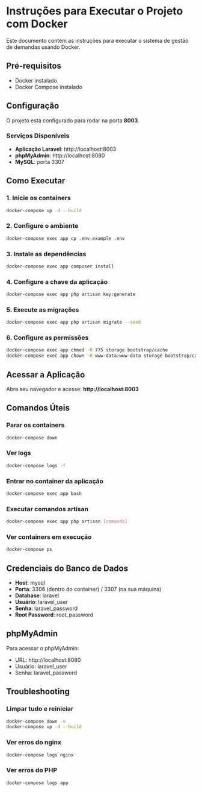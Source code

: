 # Instruções para Executar o Projeto com Docker

Este documento contém as instruções para executar o sistema de gestão de demandas usando Docker.

## Pré-requisitos

- Docker instalado
- Docker Compose instalado

## Configuração

O projeto está configurado para rodar na porta **8003**.

### Serviços Disponíveis

- **Aplicação Laravel**: http://localhost:8003
- **phpMyAdmin**: http://localhost:8080
- **MySQL**: porta 3307

## Como Executar

### 1. Inicie os containers

```bash
docker-compose up -d --build
```

### 2. Configure o ambiente

```bash
docker-compose exec app cp .env.example .env
```

### 3. Instale as dependências

```bash
docker-compose exec app composer install
```

### 4. Configure a chave da aplicação

```bash
docker-compose exec app php artisan key:generate
```

### 5. Execute as migrações

```bash
docker-compose exec app php artisan migrate --seed
```

### 6. Configure as permissões

```bash
docker-compose exec app chmod -R 775 storage bootstrap/cache
docker-compose exec app chown -R www-data:www-data storage bootstrap/cache
```

## Acessar a Aplicação

Abra seu navegador e acesse: **http://localhost:8003**

## Comandos Úteis

### Parar os containers

```bash
docker-compose down
```

### Ver logs

```bash
docker-compose logs -f
```

### Entrar no container da aplicação

```bash
docker-compose exec app bash
```

### Executar comandos artisan

```bash
docker-compose exec app php artisan [comando]
```

### Ver containers em execução

```bash
docker-compose ps
```

## Credenciais do Banco de Dados

- **Host**: mysql
- **Porta**: 3306 (dentro do container) / 3307 (na sua máquina)
- **Database**: laravel
- **Usuário**: laravel_user
- **Senha**: laravel_password
- **Root Password**: root_password

## phpMyAdmin

Para acessar o phpMyAdmin:

- URL: http://localhost:8080
- Usuário: laravel_user
- Senha: laravel_password

## Troubleshooting

### Limpar tudo e reiniciar

```bash
docker-compose down -v
docker-compose up -d --build
```

### Ver erros do nginx

```bash
docker-compose logs nginx
```

### Ver erros do PHP

```bash
docker-compose logs app
```

